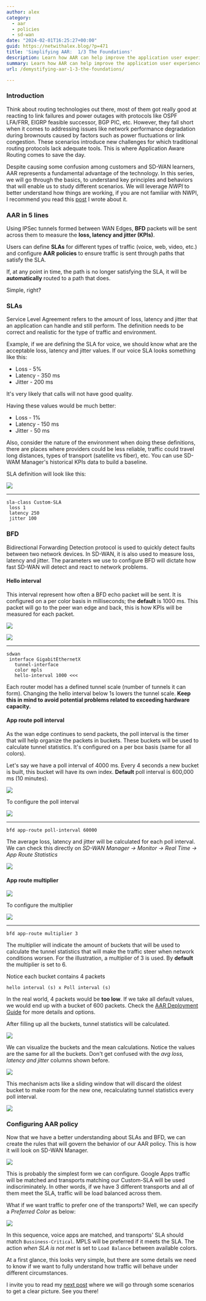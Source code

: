 ```yaml
---
author: alex
category:
  - aar
  - policies
  - sd-wan
date: "2024-02-01T16:25:27+00:00"
guid: https://netwithalex.blog/?p=471
title: 'Simplifying AAR:  1/3 The Foundations'
description: Learn how AAR can help improve the application user experience with Cisco SD-WAN 
summary: Learn how AAR can help improve the application user experience with Cisco SD-WAN 
url: /demystifying-aar-1-3-the-foundations/

---
```

### Introduction

Think about routing technologies out there, most of them got really good at reacting to link failures and power outages with protocols like OSPF LFA/FRR, EIGRP feasible successor, BGP PIC, etc. However, they fall short when it comes to addressing issues like network performance degradation during brownouts caused by factors such as power fluctuations or link congestion. These scenarios introduce new challenges for which traditional routing protocols lack adequate tools. This is where Application Aware Routing comes to save the day.

Despite causing some confusion among customers and SD-WAN learners, AAR represents a fundamental advantage of the technology. In this series, we will go through the basics, to understand key principles and behaviors that will enable us to study different scenarios. We will leverage _NWPI_ to better understand how things are working, if you are not familiar with NWPI, I recommend you read this [post](/network-wide-path-insights-an-introduction/) I wrote about it.

### AAR in 5 lines

Using IPSec tunnels formed between WAN Edges, **BFD** packets will be sent across them to measure the **loss, latency and jitter (KPIs)**.

Users can define **SLAs** for different types of traffic (voice, web, video, etc.) and configure **AAR** **policies** to ensure traffic is sent through paths that satisfy the SLA.

If, at any point in time, the path is no longer satisfying the SLA, it will be **automatically** routed to a path that does.

Simple, right?

### SLAs

Service Level Agreement refers to the amount of loss, latency and jitter that an application can handle and still perform. The definition needs to be correct and realistic for the type of traffic and environment.

Example, if we are defining the SLA for voice, we should know what are the acceptable loss, latency and jitter values. If our voice SLA looks something like this:

- Loss - 5%
- Latency - 350 ms
- Jitter - 200 ms

It's very likely that calls will not have good quality.

Having these values would be much better:

- Loss - 1%
- Latency - 150 ms
- Jitter - 50 ms

Also, consider the nature of the environment when doing these definitions, there are places where providers could be less reliable, traffic could travel long distances, types of transport (satellite vs fiber), etc. You can use SD-WAM Manager's historical KPIs data to build a baseline.

SLA definition will look like this:

![](/wp-content/uploads/2024/02/S1-aar100.png)

* * *

```
sla-class Custom-SLA
 loss 1
 latency 250
 jitter 100
```

### BFD

Bidirectional Forwarding Detection protocol is used to quickly detect faults between two network devices. In SD-WAN, it is also used to measure loss, latency and jitter. The parameters we use to configure BFD will dictate how fast SD-WAN will detect and react to network problems.

#### Hello interval

This interval represent how often a BFD echo packet will be sent. It is configured on a per color basis in milliseconds; the **default** is 1000 ms. This packet will go to the peer wan edge and back, this is how KPIs will be measured for each packet.

![](/wp-content/uploads/2024/02/BFD-1.png)

![](/wp-content/uploads/2024/02/s1-aar101.png)

* * *

```
sdwan
 interface GigabitEthernetX
   tunnel-interface
   color mpls
   hello-interval 1000 <<<
```

Each router model has a defined tunnel scale (number of tunnels it can form). Changing the hello interval below 1s lowers the tunnel scale. **Keep this in mind to avoid potential problems related to exceeding hardware capacity.**

#### App route poll interval

As the wan edge continues to send packets, the poll interval is the timer that will help organize the packets in buckets. These buckets will be used to calculate tunnel statistics. It's configured on a per box basis (same for all colors).

Let's say we have a poll interval of 4000 ms. Every 4 seconds a new bucket is built, this bucket will have its own index. **Default** poll interval is 600,000 ms (10 minutes).

![](/wp-content/uploads/2024/02/BFD-4.png)

To configure the poll interval

![](/wp-content/uploads/2024/02/BFD-cofig.png)

* * *

```
bfd app-route poll-interval 60000
```

The average loss, latency and jitter will be calculated for each poll interval. We can check this directly on _SD-WAN Manager -> Monitor -> Real Time -> App Route Statistics_

![](/wp-content/uploads/2024/02/BFD-5.png)

#### App route multiplier

![](/wp-content/uploads/2024/02/Screenshot-2024-02-06-at-12.16.05.png)

To configure the multiplier

![](/wp-content/uploads/2024/02/BFD-cofig-1.png)

* * *

```
bfd app-route multiplier 3
```

The multiplier will indicate the amount of buckets that will be used to calculate the tunnel statistics that will make the traffic steer when network conditions worsen. For the illustration, a multiplier of 3 is used. By **default** the multiplier is set to 6.

Notice each bucket contains 4 packets

`hello interval (s) x Poll interval (s)`

In the real world, 4 packets would be **too low**. If we take all default values, we would end up with a bucket of 600 packets. Check the [AAR Deployment Guide](https://www.cisco.com/c/en/us/td/docs/solutions/CVD/SDWAN/cisco-sdwan-application-aware-routing-deploy-guide.html) for more details and options.

After filling up all the buckets, tunnel statistics will be calculated.

![](/wp-content/uploads/2024/02/BFD-10.png)

We can visualize the buckets and the mean calculations. Notice the values are the same for all the buckets. Don't get confused with the _avg loss, latency and jitter_ columns shown before.

![](/wp-content/uploads/2024/02/BFD-11.png)

This mechanism acts like a sliding window that will discard the oldest bucket to make room for the new one, recalculating tunnel statistics every poll interval.

![](/wp-content/uploads/2024/02/BFD-9-1.png)

### Configuring AAR policy

Now that we have a better understanding about SLAs and BFD, we can create the rules that will govern the behavior of our AAR policy. This is how it will look on SD-WAN Manager.

![](/wp-content/uploads/2024/02/s1-aar100-1.png)

This is probably the simplest form we can configure. Google Apps traffic will be matched and transports matching our Custom-SLA will be used indiscriminately. In other words, if we have 3 different transports and all of them meet the SLA, traffic will be load balanced across them.

What if we want traffic to prefer one of the transports? Well, we can specify a _Preferred Color_ as below:

![](/wp-content/uploads/2024/02/manger-aar.png)

In this sequence, voice apps are matched, and transports' SLA should match `Bussiness-Critical`. MPLS will be preferred if it meets the SLA. The action _when SLA is not met_ is set to `Load Balance` between available colors.

At a first glance, this looks very simple, but there are some details we need to know if we want to fully understand how traffic will behave under different circumstances.

I invite you to read my [next post](/demystifying-aar-understanding-different-scenarios/) where we will go through some scenarios to get a clear picture. See you there!
